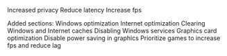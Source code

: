 Increased privacy
Reduce latency
Increase fps

Added sections:
Windows optimization
Internet optimization
Clearing Windows and Internet caches
Disabling Windows services
Graphics card optimization
Disable power saving in graphics
Prioritize games to increase fps and reduce lag
